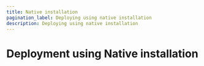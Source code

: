 ```yaml
---
title: Native installation
pagination_label: Deploying using native installation
description: Deploying using native installation
---
```


# Deployment using Native installation
